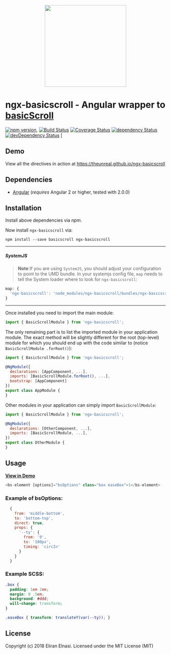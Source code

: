 <p align="center">
  <img height="256px" width="256px" style="text-align: center;" src="https://cdn.rawgit.com/theunreal/ngx-basicscroll/master/demo/src/assets/logo.svg">
</p>

# ngx-basicscroll - Angular wrapper to [basicScroll](https://github.com/electerious/basicScroll)

[![npm version](https://badge.fury.io/js/ngx-basicscroll.svg)](https://badge.fury.io/js/ngx-basicscroll),
[![Build Status](https://travis-ci.org/theunreal/ngx-basicscroll.svg?branch=master)](https://travis-ci.org/theunreal/ngx-basicscroll)
[![Coverage Status](https://coveralls.io/repos/github/theunreal/ngx-basicscroll/badge.svg?branch=master)](https://coveralls.io/github/theunreal/ngx-basicscroll?branch=master)
[![dependency Status](https://david-dm.org/theunreal/ngx-basicscroll/status.svg)](https://david-dm.org/theunreal/ngx-basicscroll)
[![devDependency Status](https://david-dm.org/theunreal/ngx-basicscroll/dev-status.svg?branch=master)](https://david-dm.org/theunreal/ngx-basicscroll#info=devDependencies)
[
## Demo

View all the directives in action at https://theunreal.github.io/ngx-basicscroll

## Dependencies
* [Angular](https://angular.io) (*requires* Angular 2 or higher, tested with 2.0.0)

## Installation
Install above dependencies via *npm*. 

Now install `ngx-basicscroll` via:
```shell
npm install --save basicscroll ngx-basicscroll
```

---
##### SystemJS
>**Note**:If you are using `SystemJS`, you should adjust your configuration to point to the UMD bundle.
In your systemjs config file, `map` needs to tell the System loader where to look for `ngx-basicscroll`:
```js
map: {
  'ngx-basicscroll': 'node_modules/ngx-basicscroll/bundles/ngx-basicscroll.umd.js',
}
```
---

Once installed you need to import the main module:
```js
import { BasicScrollModule } from 'ngx-basicscroll';
```
The only remaining part is to list the imported module in your application module. The exact method will be slightly
different for the root (top-level) module for which you should end up with the code similar to (notice ` BasicScrollModule .forRoot()`):
```js
import { BasicScrollModule } from 'ngx-basicscroll';

@NgModule({
  declarations: [AppComponent, ...],
  imports: [BasicScrollModule.forRoot(), ...],  
  bootstrap: [AppComponent]
})
export class AppModule {
}
```

Other modules in your application can simply import ` BasicScrollModule `:

```js
import { BasicScrollModule } from 'ngx-basicscroll';

@NgModule({
  declarations: [OtherComponent, ...],
  imports: [BasicScrollModule, ...], 
})
export class OtherModule {
}
```

## Usage

<a href="https://theunreal.github.io/ngx-basicscroll/home" target="_blank"><b>View in Demo</b></a>

```js
<bs-element [options]="bsOptions" class="box easeBox">1</bs-element>
```

### Example of bsOptions:
```js
  {
    from: 'middle-bottom',
    to: 'bottom-top',
    direct: true,
    props: {
      '--ty': {
        from: '0',
        to: '100px',
        timing: 'circIn'
      }
    }
  }
```

### Example SCSS:
```css
.box {
  padding: 1em 2em;
  margin: 0 .5em;
  background: #ddd;
  will-change: transform;
}

.easeBox { transform: translateY(var(--ty)); }
```


## License

Copyright (c) 2018 Eliran Elnasi. Licensed under the MIT License (MIT)

